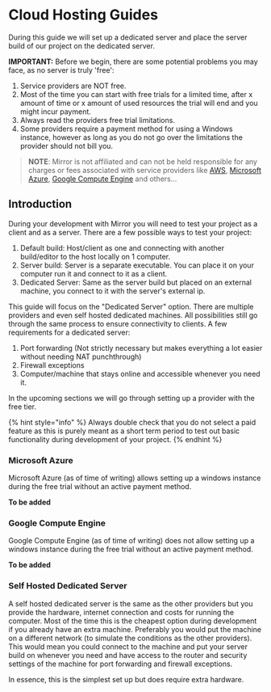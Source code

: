 # Cloud Hosting Guides

During this guide we will set up a dedicated server and place the server build of our project on the dedicated server.

**IMPORTANT:** Before we begin, there are some potential problems you may face, as no server is truly 'free':

1. Service providers are NOT free.
2. Most of the time you can start with free trials for a limited time, after x amount of time or x amount of used resources the trial will end and you might incur payment.
3. Always read the providers free trial limitations.
4. Some providers require a payment method for using a Windows instance, however as long as you do not go over the limitations the provider should not bill you.

> **NOTE**: Mirror is not affiliated and can not be held responsible for any charges or fees associated with service providers like [AWS](https://aws.amazon.com/), [Microsoft Azure](https://azure.microsoft.com/en-us/free/), [Google Compute Engine](https://cloud.google.com/compute/) and others...

## Introduction <a href="#introduction" id="introduction"></a>

During your development with Mirror you will need to test your project as a client and as a server. There are a few possible ways to test your project:

1. Default build: Host/client as one and connecting with another build/editor to the host locally on 1 computer.
2. Server build: Server is a separate executable. You can place it on your computer run it and connect to it as a client.
3. Dedicated Server: Same as the server build but placed on an external machine, you connect to it with the server's external ip.

This guide will focus on the "Dedicated Server" option. There are multiple providers and even self hosted dedicated machines. All possibilities still go through the same process to ensure connectivity to clients. A few requirements for a dedicated server:

1. Port forwarding (Not strictly necessary but makes everything a lot easier without needing NAT punchthrough)
2. Firewall exceptions
3. Computer/machine that stays online and accessible whenever you need it.

In the upcoming sections we will go through setting up a provider with the free tier.

{% hint style="info" %}
Always double check that you do not select a paid feature as this is purely meant as a short term period to test out basic functionality during development of your project.
{% endhint %}

### Microsoft Azure <a href="#microsoft-azure" id="microsoft-azure"></a>

Microsoft Azure (as of time of writing) allows setting up a windows instance during the free trial without an active payment method.

**To be added**

### Google Compute Engine <a href="#google-compute-engine" id="google-compute-engine"></a>

Google Compute Engine (as of time of writing) does not allow setting up a windows instance during the free trial without an active payment method.

**To be added**

### Self Hosted Dedicated Server <a href="#self-hosted-dedicated-server" id="self-hosted-dedicated-server"></a>

A self hosted dedicated server is the same as the other providers but you provide the hardware, internet connection and costs for running the computer. Most of the time this is the cheapest option during development if you already have an extra machine. Preferably you would put the machine on a different network (to simulate the conditions as the other providers). This would mean you could connect to the machine and put your server build on whenever you need and have access to the router and security settings of the machine for port forwarding and firewall exceptions.

In essence, this is the simplest set up but does require extra hardware.
